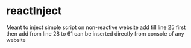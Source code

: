 # reactInject
Meant to inject simple script on non-reactive website
add till line 25 first 
then add from line 28 to 61
can be inserted directly from console of any website
